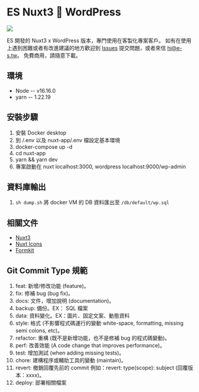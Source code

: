 # ES Nuxt3 🍳  WordPress

<img src="https://e-s.tw/wp-content/uploads/2022/11/socialuse.jpg" />

ES 開發的 Nuxt3 x WordPress 版本，專門使用在客製化專案客戶。
如有在使用上遇到困難或者有改進建議的地方歡迎到 [Issues](https://github.com/esdesignstudio/es-nuxt3-template/issues) 提交問題，或者來信 [hi@e-s.tw](mailto:hi@e-s.tw)。
免費商用，請隨意下載。

## 環境
- Node -- v16.16.0
- yarn -- 1.22.19

## 安裝步驟
1. 安裝 Docker desktop
2. 到 /.env 以及 nuxt-app/.env 檔設定基本環境
3. docker-compose up -d
4. cd nuxt-app
5. yarn && yarn dev
6. 專案啟動在
   nuxt localhost:3000,
   wordpress localhost:9000/wp-admin

## 資料庫輸出
1. `sh dump.sh` 將 docker VM 的 DB 資料匯出至 `/db/default/wp.sql`

## 相關文件
- [Nuxt3](https://nuxt.com/)
- [Nuxt Icons](https://github.com/gitFoxCode/nuxt-icons)
- [Formkit](https://formkit.com/getting-started/what-is-formkit)

## Git Commit Type 規範
1. feat: 新增/修改功能 (feature)。
2. fix: 修補 bug (bug fix)。
3. docs: 文件，增加說明 (documentation)。
4. backup: 備份。EX： SQL 檔案
5. data: 資料變化。EX：圖片、固定文案、動態資料
6. style: 格式 (不影響程式碼運行的變動 white-space, formatting, missing semi colons, etc)。
7. refactor: 重構 (既不是新增功能，也不是修補 bug 的程式碼變動)。
8. perf: 改善效能 (A code change that improves performance)。
9. test: 增加測試 (when adding missing tests)。
10. chore: 建構程序或輔助工具的變動 (maintain)。
11. revert: 撤銷回覆先前的 commit 例如：revert: type(scope): subject (回覆版本：xxxx)。
12. deploy: 部署相關檔案
